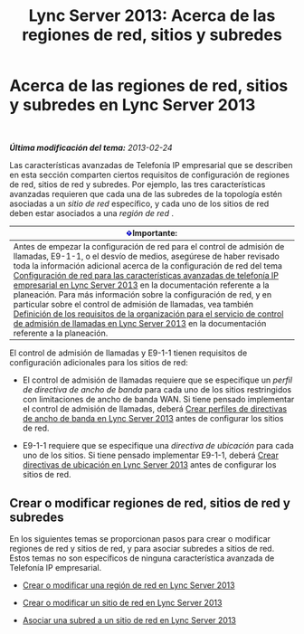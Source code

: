 ﻿---
title: 'Lync Server 2013: Acerca de las regiones de red, sitios y subredes'
TOCTitle: Acerca de las regiones de red, sitios y subredes
ms:assetid: 6662123a-d011-408c-a290-92b2a8589943
ms:mtpsurl: https://technet.microsoft.com/es-es/library/Gg398467(v=OCS.15)
ms:contentKeyID: 48275528
ms.date: 01/07/2017
mtps_version: v=OCS.15
ms.translationtype: HT
---

# Acerca de las regiones de red, sitios y subredes en Lync Server 2013

 

_**Última modificación del tema:** 2013-02-24_

Las características avanzadas de Telefonía IP empresarial que se describen en esta sección comparten ciertos requisitos de configuración de regiones de red, sitios de red y subredes. Por ejemplo, las tres características avanzadas requieren que cada una de las subredes de la topología estén asociadas a un *sitio de red* específico, y cada uno de los sitios de red deben estar asociados a una *región de red* .

<table>
<thead>
<tr class="header">
<th><img src="images/Gg425917.important(OCS.15).gif" title="important" alt="important" />Importante:</th>
</tr>
</thead>
<tbody>
<tr class="odd">
<td>Antes de empezar la configuración de red para el control de admisión de llamadas, E9-1-1, o el desvío de medios, asegúrese de haber revisado toda la información adicional acerca de la configuración de red del tema <a href="lync-server-2013-network-settings-for-the-advanced-enterprise-voice-features.md">Configuración de red para las características avanzadas de telefonía IP empresarial en Lync Server 2013</a> en la documentación referente a la planeación. Para más información sobre la configuración de red, y en particular sobre el control de admisión de llamadas, vea también <a href="lync-server-2013-defining-your-requirements-for-call-admission-control.md">Definición de los requisitos de la organización para el servicio de control de admisión de llamadas en Lync Server 2013</a> en la documentación referente a la planeación.</td>
</tr>
</tbody>
</table>


El control de admisión de llamadas y E9-1-1 tienen requisitos de configuración adicionales para los sitios de red:

  - El control de admisión de llamadas requiere que se especifique un *perfil de directiva de ancho de banda* para cada uno de los sitios restringidos con limitaciones de ancho de banda WAN. Si tiene pensado implementar el control de admisión de llamadas, deberá [Crear perfiles de directivas de ancho de banda en Lync Server 2013](lync-server-2013-create-bandwidth-policy-profiles.md) antes de configurar los sitios de red.

  - E9-1-1 requiere que se especifique una *directiva de ubicación* para cada uno de los sitios. Si tiene pensado implementar E9-1-1, deberá [Crear directivas de ubicación en Lync Server 2013](lync-server-2013-create-location-policies.md) antes de configurar los sitios de red.

## Crear o modificar regiones de red, sitios de red y subredes

En los siguientes temas se proporcionan pasos para crear o modificar regiones de red y sitios de red, y para asociar subredes a sitios de red. Estos temas no son específicos de ninguna característica avanzada de Telefonía IP empresarial.

  - [Crear o modificar una región de red en Lync Server 2013](lync-server-2013-create-or-modify-a-network-region.md)

  - [Crear o modificar un sitio de red en Lync Server 2013](lync-server-2013-create-or-modify-a-network-site.md)

  - [Asociar una subred a un sitio de red en Lync Server 2013](lync-server-2013-associate-a-subnet-with-a-network-site.md)

